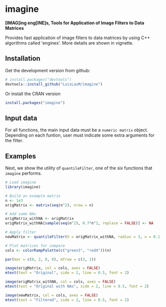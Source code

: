 imagine
=======

<!-- [![CRAN\_Status\_Badge](http://www.r-pkg.org/badges/version/imagine)](http://cran.r-project.org/package=imagine) [![](http://cranlogs.r-pkg.org/badges/imagine)](http://cran.rstudio.com/web/packages/imagine/index.html) -->
**[IMAG]ing eng[INE]s, Tools for Application of Image Filters to Data Matrices**

Provides fast application of image filters to data matrices by using C++ algorithms called 'engines'. More details are shown in vignette.

Installation
------------

Get the development version from github:

``` r
# install.packages("devtools")
devtools::install_github("LuisLauM/imagine")
```

Or install the CRAN version

``` r
install.packages("imagine")
```

Input data
----------

For all functions, the main input data must be a `numeric matrix` object. Depending on each funtion, user must indicate some extra arguments for the filter.

Examples
--------

Next, we show the utility of `quantileFilter`, one of the six functions that `imagine` performs.

``` r
# Load imagine
library(imagine)

# Build an example matrix
n <- 1e3
origMatrix <- matrix(seq(n^2), nrow = n)

# Add some NAs
origMatrix_withNA <- origMatrix
origMatrix_withNA[sample(seq(n^2), 0.7*n^2, replace = FALSE)] <- NA

# Apply filter
newMatrix <- quantileFilter(X = origMatrix_withNA, radius = 3, x = 0.1, times = 1)

# Plot matrices for compare
cols <- colorRampPalette(c("green3", "red4"))(n)

par(mar = c(0, 2, 0, 0), mfrow = c(3, 1))

image(origMatrix, col = cols, axes = FALSE)
mtext(text = "Original", side = 2, line = 0.5, font = 2)

image(origMatrix_withNA, col = cols, axes = FALSE)
mtext(text = "Original with NAs", side = 2, line = 0.5, font = 2)

image(newMatrix, col = cols, axes = FALSE)
mtext(text = "Filtered", side = 2, line = 0.5, font = 2)
```
